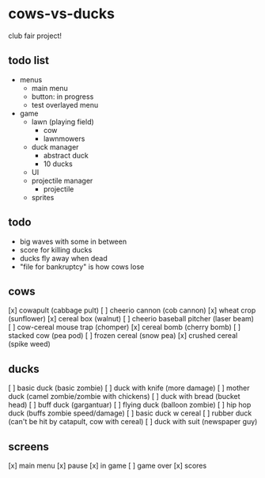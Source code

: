# cows-vs-ducks
club fair project!

## todo list
- menus
  - main menu
  - button: in progress
  - test overlayed menu
- game
  - lawn (playing field)
    - cow
    - lawnmowers
  - duck manager
    - abstract duck
    - 10 ducks
  - UI
  - projectile manager
    - projectile
  - sprites

## todo
- big waves with some in between
- score for killing ducks
- ducks fly away when dead
- "file for bankruptcy" is how cows lose

## cows
[x] cowapult (cabbage pult)
[ ] cheerio cannon (cob cannon)
[x] wheat crop (sunflower)
[x] cereal box (walnut)
[ ] cheerio baseball pitcher (laser beam)
[ ] cow-cereal mouse trap (chomper)
[x] cereal bomb (cherry bomb)
[ ] stacked cow (pea pod)
[ ] frozen cereal (snow pea)
[x] crushed cereal (spike weed)
 
## ducks
[ ] basic duck (basic zombie)
[ ] duck with knife (more damage)
[ ] mother duck (camel zombie/zombie with chickens)
[ ] duck with bread (bucket head)
[ ] buff duck (gargantuar)
[ ] flying duck (balloon zombie)
[ ] hip hop duck (buffs zombie speed/damage)
[ ] basic duck w cereal
[ ] rubber duck (can't be hit by catapult, cow with cereal)
[ ] duck with suit (newspaper guy)

## screens
[x] main menu
[x] pause
[x] in game
[ ] game over
[x] scores